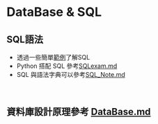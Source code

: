 # DataBase & SQL

## SQL語法
- 透過一些簡單[範例](SQLexam.md)了解SQL
- Python 搭配 SQL 參考[SQLexam.md](SQLexam.md)
- SQL 與語法字典可以參考[SQL_Note.md](SQL_Note.md)
<br>

## 資料庫設計原理參考 [DataBase.md](DataBase.md)